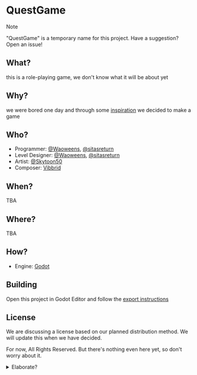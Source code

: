 # QuestGame
> [!NOTE]
> "QuestGame" is a temporary name for this project. Have a suggestion? Open an issue!

## What?
this is a role-playing game, we don't know what it will be about yet

## Why?
we were bored one day and through some [inspiration](https://develop.games/) we decided to make a game

## Who?
- Programmer: [@Waoweens](https://github.com/Waoweens), [@sitasreturn](https://github.com/sitasreturn)
- Level Designer: [@Waoweens](https://github.com/Waoweens), [@sitasreturn](https://github.com/sitasreturn)
- Artist: [@Skytoon50](https://github.com/Skytoon50)
- Composer: [Vibbrid](https://www.youtube.com/@vibbrid)

## When?
TBA

## Where?
TBA

## How?
- Engine: [Godot](https://godotengine.org/)

## Building
Open this project in Godot Editor and follow the [export instructions](https://docs.godotengine.org/en/stable/tutorials/export/exporting_projects.html)

## License
We are discussing a license based on our planned distribution method. We will update this when we have decided.

For now, All Rights Reserved. But there's nothing even here yet, so don't worry about it.

<details>
<summary>Elaborate?</summary>

We really want to release this under GPL, but some platforms, such as Steam, [have restrictions on GPL software](https://partner.steamgames.com/doc/sdk/uploading/distributing_opensource). We are looking into ways to get around this, but we may have to release under a different license.

Ideas:
- Release the game under GPL, but have a separate license for the Steam release
- LGPL (this may also have restrictions on Steam)
- MIT/Expat (i hate this license)
- MPL
- Apache
- BSD

> [!NOTE]
> This game may not even be released on Steam, since we (I) cannot afford to start an LLC (up to $4000 USD!), and releasing as an individual (Sole Proprietorship) has some legal risks.

> this legal stuff is making me go insane.
> come back in 2 days where we'll probably have this out as L/GPL*

</details>